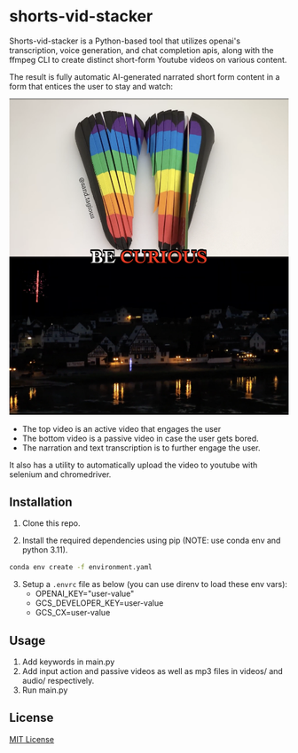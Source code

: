 # shorts-vid-stacker

Shorts-vid-stacker is a Python-based tool that utilizes openai's transcription, voice generation, and chat completion apis, along with the ffmpeg CLI to create distinct short-form Youtube videos on various content.

The result is fully automatic AI-generated narrated short form content in a form that entices the user to stay and watch:

![plot](assets/ex-generated.png)

- The top video is an active video that engages the user
- The bottom video is a passive video in case the user gets bored.
- The narration and text transcription is to further engage the user. 

It also has a utility to automatically upload the video to youtube with selenium and chromedriver.

## Installation

1. Clone this repo.

2. Install the required dependencies using pip (NOTE: use conda env and python 3.11).
```bash
conda env create -f environment.yaml
```
3. Setup a `.envrc` file as below (you can use direnv to load these env vars):
    - OPENAI_KEY="user-value"
    - GCS_DEVELOPER_KEY=user-value
    - GCS_CX=user-value

## Usage

1. Add keywords in main.py
2. Add input action and passive videos as well as mp3 files in videos/ and audio/ respectively.
2. Run main.py

## License

[MIT License](LICENSE)


